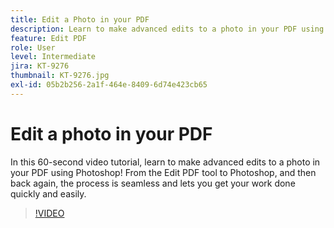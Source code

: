 ```yaml
---
title: Edit a Photo in your PDF
description: Learn to make advanced edits to a photo in your PDF using Photoshop
feature: Edit PDF
role: User
level: Intermediate
jira: KT-9276
thumbnail: KT-9276.jpg
exl-id: 05b2b256-2a1f-464e-8409-6d74e423cb65
---
```

# Edit a photo in your PDF

In this 60-second video tutorial, learn to make advanced edits to a photo in your PDF using Photoshop! From the Edit PDF tool to Photoshop, and then back again, the process is seamless and lets you get your work done quickly and easily.

>[!VIDEO](https://video.tv.adobe.com/v/338276?quality=12&learn=on&hidetitle=true)
